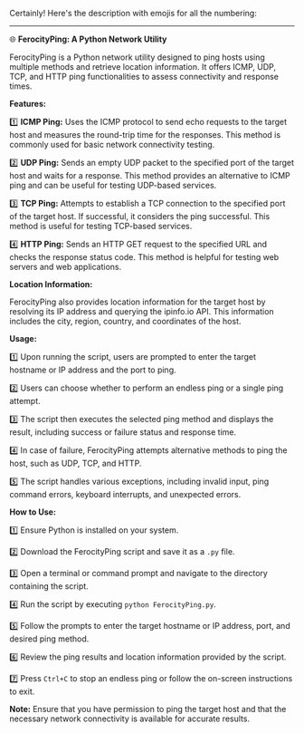 
Certainly! Here's the description with emojis for all the numbering:

---

🌐 **FerocityPing: A Python Network Utility**

FerocityPing is a Python network utility designed to ping hosts using multiple methods and retrieve location information. It offers ICMP, UDP, TCP, and HTTP ping functionalities to assess connectivity and response times.

**Features:**

1️⃣ **ICMP Ping:** Uses the ICMP protocol to send echo requests to the target host and measures the round-trip time for the responses. This method is commonly used for basic network connectivity testing.

2️⃣ **UDP Ping:** Sends an empty UDP packet to the specified port of the target host and waits for a response. This method provides an alternative to ICMP ping and can be useful for testing UDP-based services.

3️⃣ **TCP Ping:** Attempts to establish a TCP connection to the specified port of the target host. If successful, it considers the ping successful. This method is useful for testing TCP-based services.

4️⃣ **HTTP Ping:** Sends an HTTP GET request to the specified URL and checks the response status code. This method is helpful for testing web servers and web applications.

**Location Information:**

FerocityPing also provides location information for the target host by resolving its IP address and querying the ipinfo.io API. This information includes the city, region, country, and coordinates of the host.

**Usage:**

1️⃣ Upon running the script, users are prompted to enter the target hostname or IP address and the port to ping.

2️⃣ Users can choose whether to perform an endless ping or a single ping attempt.

3️⃣ The script then executes the selected ping method and displays the result, including success or failure status and response time.

4️⃣ In case of failure, FerocityPing attempts alternative methods to ping the host, such as UDP, TCP, and HTTP.

5️⃣ The script handles various exceptions, including invalid input, ping command errors, keyboard interrupts, and unexpected errors.

**How to Use:**

1️⃣ Ensure Python is installed on your system.

2️⃣ Download the FerocityPing script and save it as a `.py` file.

3️⃣ Open a terminal or command prompt and navigate to the directory containing the script.

4️⃣ Run the script by executing `python FerocityPing.py`.

5️⃣ Follow the prompts to enter the target hostname or IP address, port, and desired ping method.

6️⃣ Review the ping results and location information provided by the script.

7️⃣ Press `Ctrl+C` to stop an endless ping or follow the on-screen instructions to exit.

**Note:** Ensure that you have permission to ping the target host and that the necessary network connectivity is available for accurate results.

